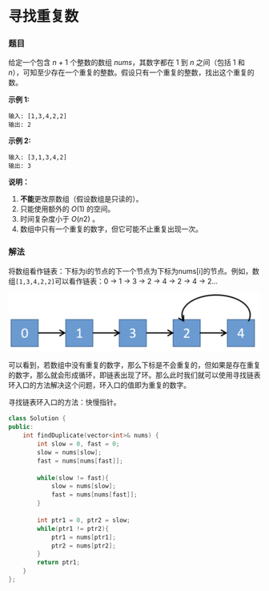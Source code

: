 # 寻找重复数

### 题目

给定一个包含 *n* + 1 个整数的数组 *nums*，其数字都在 1 到 *n* 之间（包括 1 和 *n*），可知至少存在一个重复的整数。假设只有一个重复的整数，找出这个重复的数。

**示例 1:**

```
输入: [1,3,4,2,2]
输出: 2
```

**示例 2:**

```
输入: [3,1,3,4,2]
输出: 3
```

**说明：**

1. **不能**更改原数组（假设数组是只读的）。
2. 只能使用额外的 *O*(1) 的空间。
3. 时间复杂度小于 *O*(*n*2) 。
4. 数组中只有一个重复的数字，但它可能不止重复出现一次。



### 解法

将数组看作链表：下标为i的节点的下一个节点为下标为nums[i]的节点。例如，数组`[1,3,4,2,2]`可以看作链表：0 -> 1 -> 3 -> 2 -> 4 -> 2 -> 4 -> 2...

<img src="./img/image-20191231110331596.png" alt="image-20191231110331596" style="zoom:50%;" />

可以看到，若数组中没有重复的数字，那么下标是不会重复的，但如果是存在重复的数字，那么就会形成循环，即链表出现了环。那么此时我们就可以使用寻找链表环入口的方法解决这个问题，环入口的值即为重复的数字。

寻找链表环入口的方法：快慢指针。

```c++
class Solution {
public:
    int findDuplicate(vector<int>& nums) {
        int slow = 0, fast = 0;
        slow = nums[slow];
        fast = nums[nums[fast]];
        
        while(slow != fast){
            slow = nums[slow];
            fast = nums[nums[fast]];
        }

        int ptr1 = 0, ptr2 = slow;
        while(ptr1 != ptr2){
            ptr1 = nums[ptr1];
            ptr2 = nums[ptr2];
        }
        return ptr1;
    }
};
```



